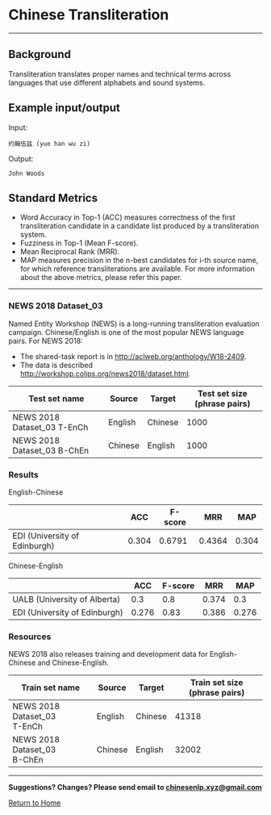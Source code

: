 # Chinese Transliteration

---

## Background

Transliteration translates proper names and technical terms across languages that use different alphabets and sound systems.

## Example input/output

Input:

```
约翰伍兹 (yue han wu zi)
```
Output:

```
John Woods
```

## Standard Metrics
- Word Accuracy in Top-1 (ACC)  measures correctness of the first transliteration candidate in a candidate list produced by a transliteration system.
- Fuzziness in Top-1 (Mean F-score).
- Mean Reciprocal Rank (MRR).
- MAP measures precision in the n-best candidates for i-th source name, for which reference transliterations are available.
For more information about the above metrics, please refer this paper.

---

### NEWS 2018 Dataset_03
Named Entity Workshop (NEWS) is a long-running transliteration evaluation campaign.  Chinese/English is one of the most popular NEWS language pairs.  For NEWS 2018:
- The shared-task report is in http://aclweb.org/anthology/W18-2409.
- The data is described http://workshop.colips.org/news2018/dataset.html.

|  Test set name | Source | Target | Test set size (phrase pairs) |
| --- | --- | --- | --- |
|  NEWS 2018 Dataset_03 T-EnCh | English | Chinese | 1000 |
|  NEWS 2018 Dataset_03 B-ChEn | Chinese | English | 1000 |

### Results

English-Chinese

|   | ACC | F-score | MRR | MAP |
| --- | --- | --- | --- | --- |
|  EDI (University of Edinburgh) | 0.304 | 0.6791 | 0.4364 | 0.304 |

Chinese-English

|   | ACC | F-score | MRR | MAP |
| --- | --- | --- | --- | --- |
|  UALB (University of Alberta) | 0.3 | 0.8 | 0.374 | 0.3 |
|  EDI (University of Edinburgh) | 0.276 | 0.83 | 0.386 | 0.276 |

### Resources
NEWS 2018 also releases training and development data for English-Chinese and Chinese-English.

|  Train set name | Source | Target | Train set size (phrase pairs) |
| --- | --- | --- | --- |
|  NEWS 2018 Dataset_03<br/>T-EnCh | English | Chinese | 41318 |
|  NEWS 2018 Dataset_03<br/>B-ChEn | Chinese | English | 32002 |

---

**Suggestions? Changes? Please send email to [chinesenlp.xyz@gmail.com](mailto:chinesenlp.xyz@gmail.com)**

[Return to Home](../index.md)

